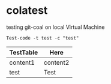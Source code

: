 # colatest
testing git-coal on local Virtual Machine

```console
Test-code -t test -c "test"
```

| TestTable | Here |
| --------- | ---- |
| content1 | content2 |
| test | Test |



